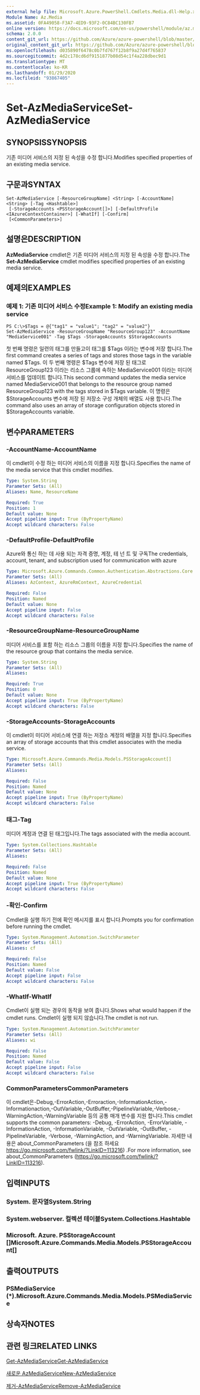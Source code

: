 ```yaml
---
external help file: Microsoft.Azure.PowerShell.Cmdlets.Media.dll-Help.xml
Module Name: Az.Media
ms.assetid: 0FA49058-F3A7-4ED9-93F2-0C84BC130FB7
online version: https://docs.microsoft.com/en-us/powershell/module/az.media/set-azmediaservice
schema: 2.0.0
content_git_url: https://github.com/Azure/azure-powershell/blob/master/src/Media/Media/help/Set-AzMediaService.md
original_content_git_url: https://github.com/Azure/azure-powershell/blob/master/src/Media/Media/help/Set-AzMediaService.md
ms.openlocfilehash: d035890f6478c0b7fd767f12b8f9a27d4f765837
ms.sourcegitcommit: 4d2c178cd6df9151877b08d54c1f4a228dbec9d1
ms.translationtype: MT
ms.contentlocale: ko-KR
ms.lasthandoff: 01/29/2020
ms.locfileid: "93867405"
---
```

# <span data-ttu-id="167cb-101">Set-AzMediaService</span><span class="sxs-lookup"><span data-stu-id="167cb-101">Set-AzMediaService</span></span>

## <span data-ttu-id="167cb-102">SYNOPSIS</span><span class="sxs-lookup"><span data-stu-id="167cb-102">SYNOPSIS</span></span>
<span data-ttu-id="167cb-103">기존 미디어 서비스의 지정 된 속성을 수정 합니다.</span><span class="sxs-lookup"><span data-stu-id="167cb-103">Modifies specified properties of an existing media service.</span></span>

## <span data-ttu-id="167cb-104">구문과</span><span class="sxs-lookup"><span data-stu-id="167cb-104">SYNTAX</span></span>

```
Set-AzMediaService [-ResourceGroupName] <String> [-AccountName] <String> [-Tag <Hashtable>]
 [-StorageAccounts <PSStorageAccount[]>] [-DefaultProfile <IAzureContextContainer>] [-WhatIf] [-Confirm]
 [<CommonParameters>]
```

## <span data-ttu-id="167cb-105">설명은</span><span class="sxs-lookup"><span data-stu-id="167cb-105">DESCRIPTION</span></span>
<span data-ttu-id="167cb-106">**AzMediaService** cmdlet은 기존 미디어 서비스의 지정 된 속성을 수정 합니다.</span><span class="sxs-lookup"><span data-stu-id="167cb-106">The **Set-AzMediaService** cmdlet modifies specified properties of an existing media service.</span></span>

## <span data-ttu-id="167cb-107">예제의</span><span class="sxs-lookup"><span data-stu-id="167cb-107">EXAMPLES</span></span>

### <span data-ttu-id="167cb-108">예제 1: 기존 미디어 서비스 수정</span><span class="sxs-lookup"><span data-stu-id="167cb-108">Example 1: Modify an existing media service</span></span>
```
PS C:\>$Tags = @{"tag1" = "value1"; "tag2" = "value2"}
Set-AzMediaService -ResourceGroupName "ResourceGroup123" -AccountName "MediaService001" -Tag $Tags -StorageAccounts $StorageAccounts
```

<span data-ttu-id="167cb-109">첫 번째 명령은 일련의 태그를 만들고이 태그를 $Tags 이라는 변수에 저장 합니다.</span><span class="sxs-lookup"><span data-stu-id="167cb-109">The first command creates a series of tags and stores those tags in the variable named $Tags.</span></span>
<span data-ttu-id="167cb-110">이 두 번째 명령은 $Tags 변수에 저장 된 태그로 ResourceGroup123 이라는 리소스 그룹에 속하는 MediaService001 이라는 미디어 서비스를 업데이트 합니다.</span><span class="sxs-lookup"><span data-stu-id="167cb-110">This second command updates the media service named MediaService001 that belongs to the resource group named ResourceGroup123 with the tags stored in $Tags variable.</span></span>
<span data-ttu-id="167cb-111">이 명령은 $StorageAccounts 변수에 저장 된 저장소 구성 개체의 배열도 사용 합니다.</span><span class="sxs-lookup"><span data-stu-id="167cb-111">The command also uses an array of storage configuration objects stored in $StorageAccounts variable.</span></span>

## <span data-ttu-id="167cb-112">변수</span><span class="sxs-lookup"><span data-stu-id="167cb-112">PARAMETERS</span></span>

### <span data-ttu-id="167cb-113">-AccountName</span><span class="sxs-lookup"><span data-stu-id="167cb-113">-AccountName</span></span>
<span data-ttu-id="167cb-114">이 cmdlet이 수정 하는 미디어 서비스의 이름을 지정 합니다.</span><span class="sxs-lookup"><span data-stu-id="167cb-114">Specifies the name of the media service that this cmdlet modifies.</span></span>

```yaml
Type: System.String
Parameter Sets: (All)
Aliases: Name, ResourceName

Required: True
Position: 1
Default value: None
Accept pipeline input: True (ByPropertyName)
Accept wildcard characters: False
```

### <span data-ttu-id="167cb-115">-DefaultProfile</span><span class="sxs-lookup"><span data-stu-id="167cb-115">-DefaultProfile</span></span>
<span data-ttu-id="167cb-116">Azure와 통신 하는 데 사용 되는 자격 증명, 계정, 테 넌 트 및 구독</span><span class="sxs-lookup"><span data-stu-id="167cb-116">The credentials, account, tenant, and subscription used for communication with azure</span></span>

```yaml
Type: Microsoft.Azure.Commands.Common.Authentication.Abstractions.Core.IAzureContextContainer
Parameter Sets: (All)
Aliases: AzContext, AzureRmContext, AzureCredential

Required: False
Position: Named
Default value: None
Accept pipeline input: False
Accept wildcard characters: False
```

### <span data-ttu-id="167cb-117">-ResourceGroupName</span><span class="sxs-lookup"><span data-stu-id="167cb-117">-ResourceGroupName</span></span>
<span data-ttu-id="167cb-118">미디어 서비스를 포함 하는 리소스 그룹의 이름을 지정 합니다.</span><span class="sxs-lookup"><span data-stu-id="167cb-118">Specifies the name of the resource group that contains the media service.</span></span>

```yaml
Type: System.String
Parameter Sets: (All)
Aliases:

Required: True
Position: 0
Default value: None
Accept pipeline input: True (ByPropertyName)
Accept wildcard characters: False
```

### <span data-ttu-id="167cb-119">-StorageAccounts</span><span class="sxs-lookup"><span data-stu-id="167cb-119">-StorageAccounts</span></span>
<span data-ttu-id="167cb-120">이 cmdlet이 미디어 서비스에 연결 하는 저장소 계정의 배열을 지정 합니다.</span><span class="sxs-lookup"><span data-stu-id="167cb-120">Specifies an array of storage accounts that this cmdlet associates with the media service.</span></span>

```yaml
Type: Microsoft.Azure.Commands.Media.Models.PSStorageAccount[]
Parameter Sets: (All)
Aliases:

Required: False
Position: Named
Default value: None
Accept pipeline input: True (ByPropertyName)
Accept wildcard characters: False
```

### <span data-ttu-id="167cb-121">태그</span><span class="sxs-lookup"><span data-stu-id="167cb-121">-Tag</span></span>
<span data-ttu-id="167cb-122">미디어 계정과 연결 된 태그입니다.</span><span class="sxs-lookup"><span data-stu-id="167cb-122">The tags associated with the media account.</span></span>

```yaml
Type: System.Collections.Hashtable
Parameter Sets: (All)
Aliases:

Required: False
Position: Named
Default value: None
Accept pipeline input: True (ByPropertyName)
Accept wildcard characters: False
```

### <span data-ttu-id="167cb-123">-확인</span><span class="sxs-lookup"><span data-stu-id="167cb-123">-Confirm</span></span>
<span data-ttu-id="167cb-124">Cmdlet을 실행 하기 전에 확인 메시지를 표시 합니다.</span><span class="sxs-lookup"><span data-stu-id="167cb-124">Prompts you for confirmation before running the cmdlet.</span></span>

```yaml
Type: System.Management.Automation.SwitchParameter
Parameter Sets: (All)
Aliases: cf

Required: False
Position: Named
Default value: False
Accept pipeline input: False
Accept wildcard characters: False
```

### <span data-ttu-id="167cb-125">-WhatIf</span><span class="sxs-lookup"><span data-stu-id="167cb-125">-WhatIf</span></span>
<span data-ttu-id="167cb-126">Cmdlet이 실행 되는 경우의 동작을 보여 줍니다.</span><span class="sxs-lookup"><span data-stu-id="167cb-126">Shows what would happen if the cmdlet runs.</span></span>
<span data-ttu-id="167cb-127">Cmdlet이 실행 되지 않습니다.</span><span class="sxs-lookup"><span data-stu-id="167cb-127">The cmdlet is not run.</span></span>

```yaml
Type: System.Management.Automation.SwitchParameter
Parameter Sets: (All)
Aliases: wi

Required: False
Position: Named
Default value: False
Accept pipeline input: False
Accept wildcard characters: False
```

### <span data-ttu-id="167cb-128">CommonParameters</span><span class="sxs-lookup"><span data-stu-id="167cb-128">CommonParameters</span></span>
<span data-ttu-id="167cb-129">이 cmdlet은-Debug,-ErrorAction,-Erroraction,-InformationAction,-Informationaction,-OutVariable,-OutBuffer,-PipelineVariable,-Verbose,-WarningAction,-WarningVariable 등의 공통 매개 변수를 지원 합니다.</span><span class="sxs-lookup"><span data-stu-id="167cb-129">This cmdlet supports the common parameters: -Debug, -ErrorAction, -ErrorVariable, -InformationAction, -InformationVariable, -OutVariable, -OutBuffer, -PipelineVariable, -Verbose, -WarningAction, and -WarningVariable.</span></span> <span data-ttu-id="167cb-130">자세한 내용은 about_CommonParameters (을 참조 하세요 https://go.microsoft.com/fwlink/?LinkID=113216) .</span><span class="sxs-lookup"><span data-stu-id="167cb-130">For more information, see about_CommonParameters (https://go.microsoft.com/fwlink/?LinkID=113216).</span></span>

## <span data-ttu-id="167cb-131">입력</span><span class="sxs-lookup"><span data-stu-id="167cb-131">INPUTS</span></span>

### <span data-ttu-id="167cb-132">System. 문자열</span><span class="sxs-lookup"><span data-stu-id="167cb-132">System.String</span></span>

### <span data-ttu-id="167cb-133">System.webserver. 컬렉션 테이블</span><span class="sxs-lookup"><span data-stu-id="167cb-133">System.Collections.Hashtable</span></span>

### <span data-ttu-id="167cb-134">Microsoft. Azure. PSStorageAccount []</span><span class="sxs-lookup"><span data-stu-id="167cb-134">Microsoft.Azure.Commands.Media.Models.PSStorageAccount[]</span></span>

## <span data-ttu-id="167cb-135">출력</span><span class="sxs-lookup"><span data-stu-id="167cb-135">OUTPUTS</span></span>

### <span data-ttu-id="167cb-136">PSMediaService (\*).</span><span class="sxs-lookup"><span data-stu-id="167cb-136">Microsoft.Azure.Commands.Media.Models.PSMediaService</span></span>

## <span data-ttu-id="167cb-137">상속자</span><span class="sxs-lookup"><span data-stu-id="167cb-137">NOTES</span></span>

## <span data-ttu-id="167cb-138">관련 링크</span><span class="sxs-lookup"><span data-stu-id="167cb-138">RELATED LINKS</span></span>

[<span data-ttu-id="167cb-139">Get-AzMediaService</span><span class="sxs-lookup"><span data-stu-id="167cb-139">Get-AzMediaService</span></span>](./Get-AzMediaService.md)

[<span data-ttu-id="167cb-140">새로운 AzMediaService</span><span class="sxs-lookup"><span data-stu-id="167cb-140">New-AzMediaService</span></span>](./New-AzMediaService.md)

[<span data-ttu-id="167cb-141">제거-AzMediaService</span><span class="sxs-lookup"><span data-stu-id="167cb-141">Remove-AzMediaService</span></span>](./Remove-AzMediaService.md)


